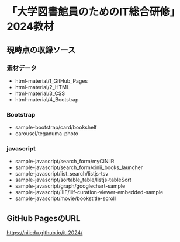 # 「大学図書館員のためのIT総合研修」2024教材

## 現時点の収録ソース

### 素材データ

- html-material/1_GitHub_Pages
- html-material/2_HTML
- html-material/3_CSS
- html-material/4_Bootstrap

### Bootstrap
- sample-bootstrap/card/bookshelf
- carousel/teganuma-photo

### javascript
- sample-javascript/search_form/myCiNiiR
- sample-javascript/search_form/cinii_books_launcher
- sample-javascript/list_search/listjs-tsv
- sample-javascript/sortable_table/listjs-tableSort
- sample-javascript/graph/googlechart-sample
- sample-javascript/IIIF/iiif-curation-viewer-embedded-sample
- sample-javascript/movie/bookstitle-scroll

## GitHub PagesのURL
https://niiedu.github.io/it-2024/

